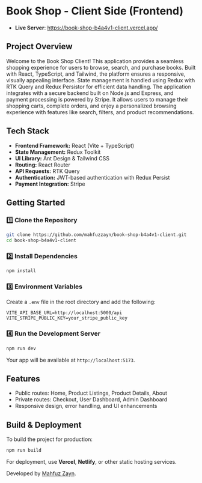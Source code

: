 # Book Shop - Client Side (Frontend)

-   **Live Server**: https://book-shop-b4a4v1-client.vercel.app/

## **Project Overview**

Welcome to the Book Shop Client! This application provides a seamless shopping experience for users to browse, search, and purchase books. Built with React, TypeScript, and Tailwind, the platform ensures a responsive, visually appealing interface. State management is handled using Redux with RTK Query and Redux Persistor for efficient data handling. The application integrates with a secure backend built on Node.js and Express, and payment processing is powered by Stripe. It allows users to manage their shopping carts, complete orders, and enjoy a personalized browsing experience with features like search, filters, and product recommendations.

## **Tech Stack**

-   **Frontend Framework:** React (Vite + TypeScript)
-   **State Management:** Redux Toolkit
-   **UI Library:** Ant Design & Tailwind CSS
-   **Routing:** React Router
-   **API Requests:** RTK Query
-   **Authentication:** JWT-based authentication with Redux Persist
-   **Payment Integration:** Stripe

## **Getting Started**

### **1️⃣ Clone the Repository**

```sh
git clone https://github.com/mahfuzzayn/book-shop-b4a4v1-client.git
cd book-shop-b4a4v1-client
```

### **2️⃣ Install Dependencies**

```sh
npm install
```

### **3️⃣ Environment Variables**

Create a `.env` file in the root directory and add the following:

```env
VITE_API_BASE_URL=http://localhost:5000/api
VITE_STRIPE_PUBLIC_KEY=your_stripe_public_key
```

### **4️⃣ Run the Development Server**

```sh
npm run dev
```

Your app will be available at `http://localhost:5173`.

## **Features**

-   Public routes: Home, Product Listings, Product Details, About
-   Private routes: Checkout, User Dashboard, Admin Dashboard
-   Responsive design, error handling, and UI enhancements

## **Build & Deployment**

To build the project for production:

```sh
npm run build
```

For deployment, use **Vercel**, **Netlify**, or other static hosting services.

Developed by [Mahfuz Zayn](https://mahfuzzayn.netlify.app/).
